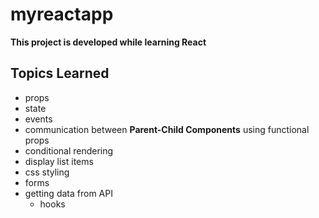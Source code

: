 # myreactapp

**This project is developed while learning React**

## Topics Learned

- props
- state
- events
- communication between **Parent-Child Components** using functional props
- conditional rendering
- display list items
- css styling
- forms
- getting data from API
  - hooks
